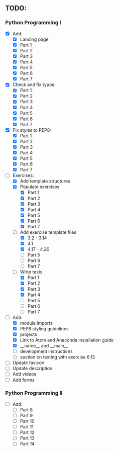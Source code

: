 ## TODO:

### Python Programming I

- [x] Add:
    - [x] Landing page
    - [x] Part 1
    - [x] Part 2
    - [x] Part 3
    - [x] Part 4
    - [x] Part 5
    - [x] Part 6
    - [x] Part 7
- [x] Check and fix typos:
    - [x] Part 1
    - [x] Part 2
    - [x] Part 3
    - [x] Part 4
    - [x] Part 5
    - [x] Part 6
    - [x] Part 7
- [x] Fix styles to PEP8:
    - [x] Part 1
    - [x] Part 2
    - [x] Part 3
    - [x] Part 4
    - [x] Part 5
    - [x] Part 6
    - [x] Part 7
- [ ] Exercises:
    - [x] Add template structures
    - [x] Populate exercises
        - [x] Part 1
        - [x] Part 2
        - [x] Part 3
        - [x] Part 4
        - [x] Part 5
        - [x] Part 6
        - [x] Part 7
    - [ ] Add exercise template files
        - [x] 3.2 - 3.14
        - [x] 4.1
        - [x] 4.17 - 4.20
        - [ ] Part 5
        - [ ] Part 6
        - [ ] Part 7
    - [ ] Write tests
        - [x] Part 1
        - [x] Part 2
        - [x] Part 3
        - [x] Part 4
        - [ ] Part 5
        - [ ] Part 6
        - [ ] Part 7
- [ ] Add:
    - [x] module imports
    - [x] PEP8 styling guidelines
    - [x] projects
    - [x] Link to Atom and Anaconda installation guide
    - [x] \_\_name\_\_ and \_\_main\_\_
    - [ ] development instructions
    - [ ] section on testing with exercise 6.13
- [ ] Update favicon
- [ ] Update description
- [ ] Add videos
- [ ] Add forms

### Python Programming II

- [ ] Add:
    - [ ] Part 8
    - [ ] Part 9
    - [ ] Part 10
    - [ ] Part 11
    - [ ] Part 12
    - [ ] Part 13
    - [ ] Part 14
